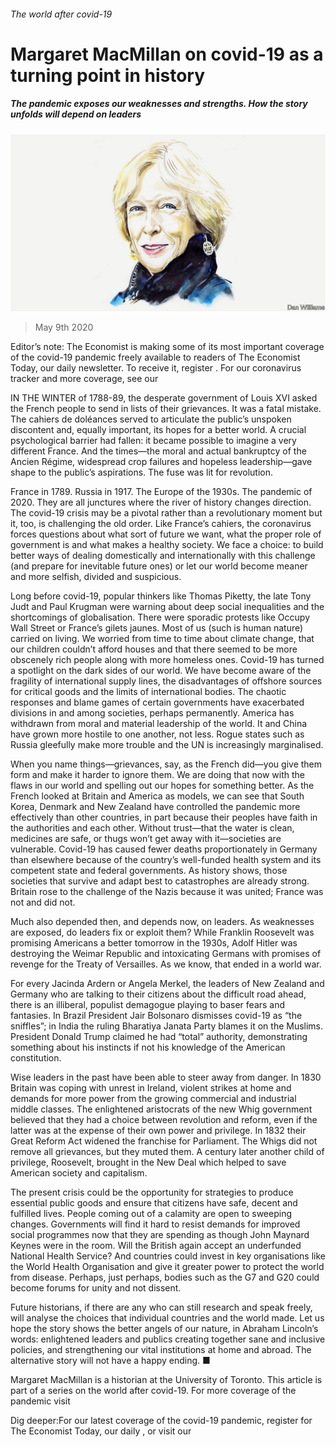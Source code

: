 ###### The world after covid-19

# Margaret MacMillan on covid-19 as a turning point in history 

##### The pandemic exposes our weaknesses and strengths. How the story unfolds will depend on leaders 

![image](images/20200509_BKD010_0.jpg) 

> May 9th 2020 

Editor’s note: The Economist is making some of its most important coverage of the covid-19 pandemic freely available to readers of The Economist Today, our daily newsletter. To receive it, register . For our coronavirus tracker and more coverage, see our 

IN THE WINTER of 1788-89, the desperate government of Louis XVI asked the French people to send in lists of their grievances. It was a fatal mistake. The cahiers de doléances served to articulate the public’s unspoken discontent and, equally important, its hopes for a better world. A crucial psychological barrier had fallen: it became possible to imagine a very different France. And the times—the moral and actual bankruptcy of the Ancien Régime, widespread crop failures and hopeless leadership—gave shape to the public’s aspirations. The fuse was lit for revolution.

France in 1789. Russia in 1917. The Europe of the 1930s. The pandemic of 2020. They are all junctures where the river of history changes direction. The covid-19 crisis may be a pivotal rather than a revolutionary moment but it, too, is challenging the old order. Like France’s cahiers, the coronavirus forces questions about what sort of future we want, what the proper role of government is and what makes a healthy society. We face a choice: to build better ways of dealing domestically and internationally with this challenge (and prepare for inevitable future ones) or let our world become meaner and more selfish, divided and suspicious.


Long before covid-19, popular thinkers like Thomas Piketty, the late Tony Judt and Paul Krugman were warning about deep social inequalities and the shortcomings of globalisation. There were sporadic protests like Occupy Wall Street or France’s gilets jaunes. Most of us (such is human nature) carried on living. We worried from time to time about climate change, that our children couldn’t afford houses and that there seemed to be more obscenely rich people along with more homeless ones. Covid-19 has turned a spotlight on the dark sides of our world. We have become aware of the fragility of international supply lines, the disadvantages of offshore sources for critical goods and the limits of international bodies. The chaotic responses and blame games of certain governments have exacerbated divisions in and among societies, perhaps permanently. America has withdrawn from moral and material leadership of the world. It and China have grown more hostile to one another, not less. Rogue states such as Russia gleefully make more trouble and the UN is increasingly marginalised.

When you name things—grievances, say, as the French did—you give them form and make it harder to ignore them. We are doing that now with the flaws in our world and spelling out our hopes for something better. As the French looked at Britain and America as models, we can see that South Korea, Denmark and New Zealand have controlled the pandemic more effectively than other countries, in part because their peoples have faith in the authorities and each other. Without trust—that the water is clean, medicines are safe, or thugs won’t get away with it—societies are vulnerable. Covid-19 has caused fewer deaths proportionately in Germany than elsewhere because of the country’s well-funded health system and its competent state and federal governments. As history shows, those societies that survive and adapt best to catastrophes are already strong. Britain rose to the challenge of the Nazis because it was united; France was not and did not.

Much also depended then, and depends now, on leaders. As weaknesses are exposed, do leaders fix or exploit them? While Franklin Roosevelt was promising Americans a better tomorrow in the 1930s, Adolf Hitler was destroying the Weimar Republic and intoxicating Germans with promises of revenge for the Treaty of Versailles. As we know, that ended in a world war.

For every Jacinda Ardern or Angela Merkel, the leaders of New Zealand and Germany who are talking to their citizens about the difficult road ahead, there is an illiberal, populist demagogue playing to baser fears and fantasies. In Brazil President Jair Bolsonaro dismisses covid-19 as “the sniffles”; in India the ruling Bharatiya Janata Party blames it on the Muslims. President Donald Trump claimed he had “total” authority, demonstrating something about his instincts if not his knowledge of the American constitution.

Wise leaders in the past have been able to steer away from danger. In 1830 Britain was coping with unrest in Ireland, violent strikes at home and demands for more power from the growing commercial and industrial middle classes. The enlightened aristocrats of the new Whig government believed that they had a choice between revolution and reform, even if the latter was at the expense of their own power and privilege. In 1832 their Great Reform Act widened the franchise for Parliament. The Whigs did not remove all grievances, but they muted them. A century later another child of privilege, Roosevelt, brought in the New Deal which helped to save American society and capitalism.

The present crisis could be the opportunity for strategies to produce essential public goods and ensure that citizens have safe, decent and fulfilled lives. People coming out of a calamity are open to sweeping changes. Governments will find it hard to resist demands for improved social programmes now that they are spending as though John Maynard Keynes were in the room. Will the British again accept an underfunded National Health Service? And countries could invest in key organisations like the World Health Organisation and give it greater power to protect the world from disease. Perhaps, just perhaps, bodies such as the G7 and G20 could become forums for unity and not dissent.

Future historians, if there are any who can still research and speak freely, will analyse the choices that individual countries and the world made. Let us hope the story shows the better angels of our nature, in Abraham Lincoln’s words: enlightened leaders and publics creating together sane and inclusive policies, and strengthening our vital institutions at home and abroad. The alternative story will not have a happy ending. ■

Margaret MacMillan is a historian at the University of Toronto. This article is part of a series on the world after covid-19. For more coverage of the pandemic visit 

Dig deeper:For our latest coverage of the covid-19 pandemic, register for The Economist Today, our daily , or visit our 

